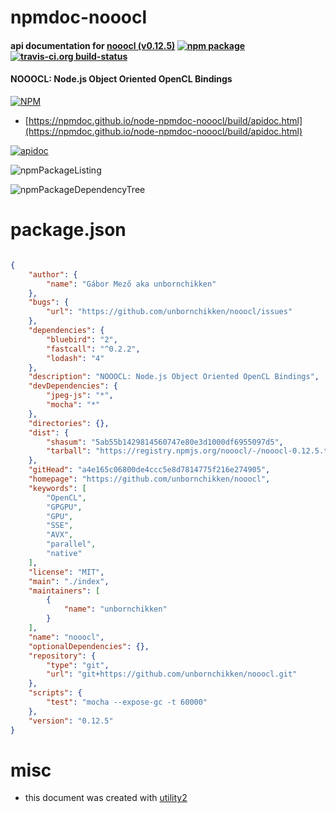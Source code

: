 # npmdoc-nooocl

#### api documentation for  [nooocl (v0.12.5)](https://github.com/unbornchikken/nooocl)  [![npm package](https://img.shields.io/npm/v/npmdoc-nooocl.svg?style=flat-square)](https://www.npmjs.org/package/npmdoc-nooocl) [![travis-ci.org build-status](https://api.travis-ci.org/npmdoc/node-npmdoc-nooocl.svg)](https://travis-ci.org/npmdoc/node-npmdoc-nooocl)

#### NOOOCL: Node.js Object Oriented OpenCL Bindings

[![NPM](https://nodei.co/npm/nooocl.png?downloads=true&downloadRank=true&stars=true)](https://www.npmjs.com/package/nooocl)

- [https://npmdoc.github.io/node-npmdoc-nooocl/build/apidoc.html](https://npmdoc.github.io/node-npmdoc-nooocl/build/apidoc.html)

[![apidoc](https://npmdoc.github.io/node-npmdoc-nooocl/build/screenCapture.buildCi.browser.%252Ftmp%252Fbuild%252Fapidoc.html.png)](https://npmdoc.github.io/node-npmdoc-nooocl/build/apidoc.html)

![npmPackageListing](https://npmdoc.github.io/node-npmdoc-nooocl/build/screenCapture.npmPackageListing.svg)

![npmPackageDependencyTree](https://npmdoc.github.io/node-npmdoc-nooocl/build/screenCapture.npmPackageDependencyTree.svg)



# package.json

```json

{
    "author": {
        "name": "Gábor Mező aka unbornchikken"
    },
    "bugs": {
        "url": "https://github.com/unbornchikken/nooocl/issues"
    },
    "dependencies": {
        "bluebird": "2",
        "fastcall": "^0.2.2",
        "lodash": "4"
    },
    "description": "NOOOCL: Node.js Object Oriented OpenCL Bindings",
    "devDependencies": {
        "jpeg-js": "*",
        "mocha": "*"
    },
    "directories": {},
    "dist": {
        "shasum": "5ab55b1429814560747e80e3d1000df6955097d5",
        "tarball": "https://registry.npmjs.org/nooocl/-/nooocl-0.12.5.tgz"
    },
    "gitHead": "a4e165c06800de4ccc5e8d7814775f216e274905",
    "homepage": "https://github.com/unbornchikken/nooocl",
    "keywords": [
        "OpenCL",
        "GPGPU",
        "GPU",
        "SSE",
        "AVX",
        "parallel",
        "native"
    ],
    "license": "MIT",
    "main": "./index",
    "maintainers": [
        {
            "name": "unbornchikken"
        }
    ],
    "name": "nooocl",
    "optionalDependencies": {},
    "repository": {
        "type": "git",
        "url": "git+https://github.com/unbornchikken/nooocl.git"
    },
    "scripts": {
        "test": "mocha --expose-gc -t 60000"
    },
    "version": "0.12.5"
}
```



# misc
- this document was created with [utility2](https://github.com/kaizhu256/node-utility2)
